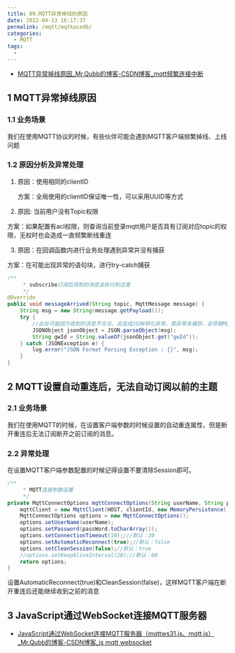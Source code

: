 ```yaml
---
title: 09.MQTT异常掉线的原因
date: 2022-04-13 16:17:37
permalink: /mqtt/mqtkaced6/
categories:
  - MQTT
tags:
  - 
---
```


- [MQTT异常掉线原因_Mr.Qubb的博客-CSDN博客_mqtt频繁连接中断](https://blog.csdn.net/qq_37949192/article/details/103990913?spm=1001.2014.3001.5502)

## 1 MQTT异常掉线原因

### 1.1 业务场景

我们在使用MQTT协议的时候，有些伙伴可能会遇到MQTT客户端频繁掉线、上线问题

### 1.2 原因分析及异常处理

1. 原因：使用相同的clientID

   方案：全局使用的clientID保证唯一性，可以采用UUID等方式

2. 原因: 当前用户没有Topic权限

​     方案：如果配置有acl权限，则查询当前登录mqtt用户是否具有订阅对应topic的权限，无权时也会造成一直频繁断线重连

3. 原因：在回调函数内进行业务处理遇到异常并没有捕获

方案：在可能出现异常的语句块，进行try-catch捕获

```java
/**
     * subscribe订阅后得到的消息会执行到这里
     */
@Override
public void messageArrived(String topic, MqttMessage message) {
    String msg = new String(message.getPayload());
    try {
        //此处可能因为收到的消息不合法，会造成JSON转化异常，若异常未捕获，会导致MQTT客户端掉线
        JSONObject jsonObject = JSON.parseObject(msg);
        String gwId = String.valueOf(jsonObject.get("gwId"));
    } catch (JSONException e) {
        log.error("JSON Format Parsing Exception : {}", msg);
    }
}
```

## 2 MQTT设置自动重连后，无法自动订阅以前的主题

### 2.1 业务场景

我们在使用MQTT的时候，在设置客户端参数的时候设置的自动重连属性，但是断开重连后无法订阅断开之前订阅的消息。

### 2.2 异常处理

在设置MQTT客户端参数配置的时候记得设置不要清除Session即可。

```java
/**
     * MQTT连接参数设置
     */
private MqttConnectOptions mqttConnectOptions(String userName, String passWord) throws MqttException {
    mqttClient = new MqttClient(HOST, clientId, new MemoryPersistence());
    MqttConnectOptions options = new MqttConnectOptions();
    options.setUserName(userName);
    options.setPassword(passWord.toCharArray());
    options.setConnectionTimeout(10);///默认：30
    options.setAutomaticReconnect(true);//默认：false
    options.setCleanSession(false);//默认：true
    //options.setKeepAliveInterval(20);//默认：60
    return options;
}
```

设置AutomaticReconnect(true)和CleanSession(false)，这样MQTT客户端在断开重连后还能继续收到之前的消息

## 3 JavaScript通过WebSocket连接MQTT服务器

- [JavaScript通过WebSocket连接MQTT服务器（mqttws31.js、mqtt.js）_Mr.Qubb的博客-CSDN博客_js mqtt websocket](https://blog.csdn.net/qq_37949192/article/details/107531029)